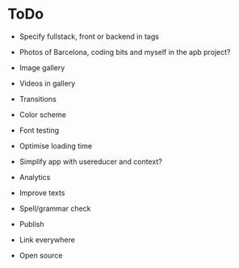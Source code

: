 # ToDo

- Specify fullstack, front or backend in tags
- Photos of Barcelona, coding bits and myself in the apb project?
- Image gallery
- Videos in gallery
- Transitions
- Color scheme
- Font testing
- Optimise loading time
- Simplify app with usereducer and context?
- Analytics
- Improve texts
- Spell/grammar check

- Publish
- Link everywhere
- Open source
